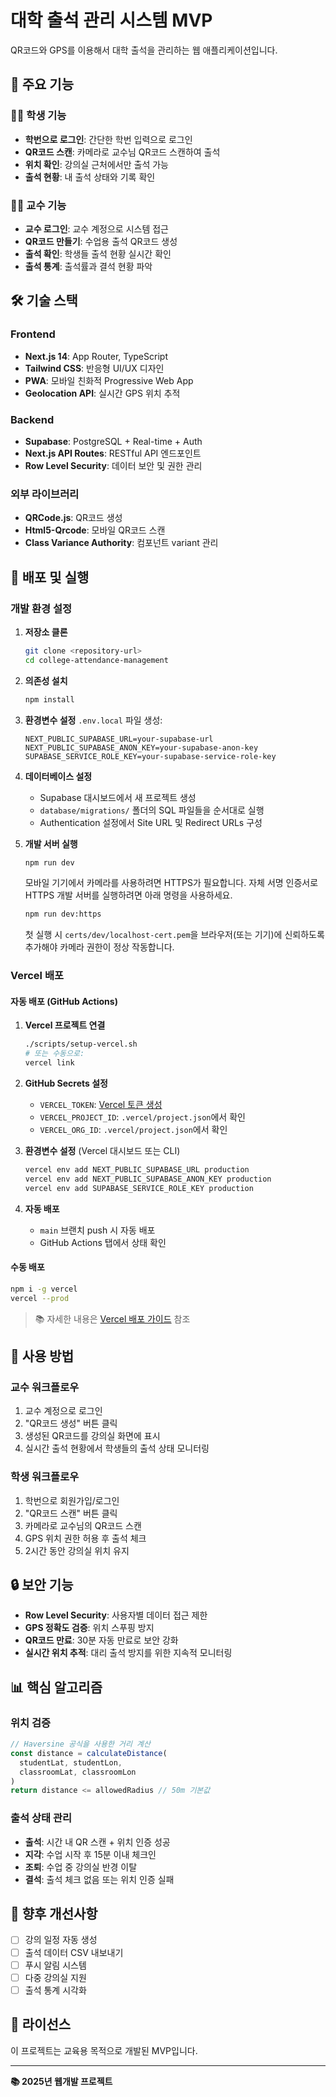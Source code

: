 # 대학 출석 관리 시스템 MVP

QR코드와 GPS를 이용해서 대학 출석을 관리하는 웹 애플리케이션입니다.

## 🌟 주요 기능

### 👨‍🎓 학생 기능
- **학번으로 로그인**: 간단한 학번 입력으로 로그인
- **QR코드 스캔**: 카메라로 교수님 QR코드 스캔하여 출석
- **위치 확인**: 강의실 근처에서만 출석 가능
- **출석 현황**: 내 출석 상태와 기록 확인

### 👨‍🏫 교수 기능
- **교수 로그인**: 교수 계정으로 시스템 접근
- **QR코드 만들기**: 수업용 출석 QR코드 생성
- **출석 확인**: 학생들 출석 현황 실시간 확인
- **출석 통계**: 출석률과 결석 현황 파악

## 🛠 기술 스택

### Frontend
- **Next.js 14**: App Router, TypeScript
- **Tailwind CSS**: 반응형 UI/UX 디자인
- **PWA**: 모바일 친화적 Progressive Web App
- **Geolocation API**: 실시간 GPS 위치 추적

### Backend
- **Supabase**: PostgreSQL + Real-time + Auth
- **Next.js API Routes**: RESTful API 엔드포인트
- **Row Level Security**: 데이터 보안 및 권한 관리

### 외부 라이브러리
- **QRCode.js**: QR코드 생성
- **Html5-Qrcode**: 모바일 QR코드 스캔
- **Class Variance Authority**: 컴포넌트 variant 관리

## 🚀 배포 및 실행

### 개발 환경 설정

1. **저장소 클론**
   ```bash
   git clone <repository-url>
   cd college-attendance-management
   ```

2. **의존성 설치**
   ```bash
   npm install
   ```

3. **환경변수 설정**
   `.env.local` 파일 생성:
   ```env
   NEXT_PUBLIC_SUPABASE_URL=your-supabase-url
   NEXT_PUBLIC_SUPABASE_ANON_KEY=your-supabase-anon-key
   SUPABASE_SERVICE_ROLE_KEY=your-supabase-service-role-key
   ```

4. **데이터베이스 설정**
   - Supabase 대시보드에서 새 프로젝트 생성
   - `database/migrations/` 폴더의 SQL 파일들을 순서대로 실행
   - Authentication 설정에서 Site URL 및 Redirect URLs 구성

5. **개발 서버 실행**
   ```bash
   npm run dev
   ```

   모바일 기기에서 카메라를 사용하려면 HTTPS가 필요합니다. 자체 서명 인증서로 HTTPS 개발 서버를 실행하려면 아래 명령을 사용하세요.

   ```bash
   npm run dev:https
   ```

   첫 실행 시 `certs/dev/localhost-cert.pem`을 브라우저(또는 기기)에 신뢰하도록 추가해야 카메라 권한이 정상 작동합니다.

### Vercel 배포

#### 자동 배포 (GitHub Actions)

1. **Vercel 프로젝트 연결**
   ```bash
   ./scripts/setup-vercel.sh
   # 또는 수동으로:
   vercel link
   ```

2. **GitHub Secrets 설정**
   - `VERCEL_TOKEN`: [Vercel 토큰 생성](https://vercel.com/account/tokens)
   - `VERCEL_PROJECT_ID`: `.vercel/project.json`에서 확인
   - `VERCEL_ORG_ID`: `.vercel/project.json`에서 확인

3. **환경변수 설정** (Vercel 대시보드 또는 CLI)
   ```bash
   vercel env add NEXT_PUBLIC_SUPABASE_URL production
   vercel env add NEXT_PUBLIC_SUPABASE_ANON_KEY production
   vercel env add SUPABASE_SERVICE_ROLE_KEY production
   ```

4. **자동 배포**
   - `main` 브랜치 push 시 자동 배포
   - GitHub Actions 탭에서 상태 확인

#### 수동 배포

```bash
npm i -g vercel
vercel --prod
```

> 📚 자세한 내용은 [Vercel 배포 가이드](./docs/VERCEL_DEPLOYMENT_FIX.md) 참조

## 📱 사용 방법

### 교수 워크플로우
1. 교수 계정으로 로그인
2. "QR코드 생성" 버튼 클릭
3. 생성된 QR코드를 강의실 화면에 표시
4. 실시간 출석 현황에서 학생들의 출석 상태 모니터링

### 학생 워크플로우
1. 학번으로 회원가입/로그인
2. "QR코드 스캔" 버튼 클릭
3. 카메라로 교수님의 QR코드 스캔
4. GPS 위치 권한 허용 후 출석 체크
5. 2시간 동안 강의실 위치 유지

## 🔒 보안 기능

- **Row Level Security**: 사용자별 데이터 접근 제한
- **GPS 정확도 검증**: 위치 스푸핑 방지
- **QR코드 만료**: 30분 자동 만료로 보안 강화
- **실시간 위치 추적**: 대리 출석 방지를 위한 지속적 모니터링

## 📊 핵심 알고리즘

### 위치 검증
```typescript
// Haversine 공식을 사용한 거리 계산
const distance = calculateDistance(
  studentLat, studentLon,
  classroomLat, classroomLon
)
return distance <= allowedRadius // 50m 기본값
```

### 출석 상태 관리
- **출석**: 시간 내 QR 스캔 + 위치 인증 성공
- **지각**: 수업 시작 후 15분 이내 체크인
- **조퇴**: 수업 중 강의실 반경 이탈
- **결석**: 출석 체크 없음 또는 위치 인증 실패

## 🎯 향후 개선사항

- [ ] 강의 일정 자동 생성
- [ ] 출석 데이터 CSV 내보내기
- [ ] 푸시 알림 시스템
- [ ] 다중 강의실 지원
- [ ] 출석 통계 시각화

## 📝 라이선스

이 프로젝트는 교육용 목적으로 개발된 MVP입니다.

---

**📚 2025년 웹개발 프로젝트**
